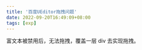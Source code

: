 ```yaml
---
title: '百度UEditor拖拽问题'
date: 2022-09-20T16:49:09+08:00
tags: [exp]
---
```


富文本被禁用后，无法拖拽，覆盖一层 div 去实现拖拽。
